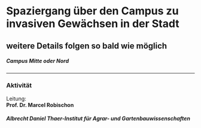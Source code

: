 # Spaziergang über den Campus zu invasiven Gewächsen in der Stadt  
## weitere Details folgen so bald wie möglich  
##### Campus Mitte oder Nord
---
### Aktivität
Leitung: \
**Prof. Dr. Marcel Robischon**  
##### Albrecht Daniel Thaer-Institut für Agrar- und Gartenbauwissenschaften

